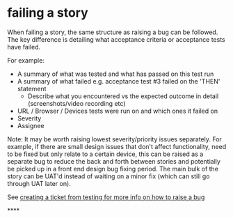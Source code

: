 # failing a story

When failing a story, the same structure as raising a bug can be followed. The key difference is detailing what acceptance criteria or acceptance tests have failed.

For example:

* A summary of what was tested and what has passed on this test run
* A summary of what failed e.g. acceptance test \#3 failed on the 'THEN' statement
  * Describe what you encountered vs the expected outcome in detail \(screenshots/video recording etc\)
* URL / Browser / Devices tests were run on and which ones it failed on
* Severity
* Assignee

Note: It may be worth raising lowest severity/priority issues separately. For example, if there are small design issues that don't affect functionality, need to be fixed but only relate to a certain device, this can be raised as a separate bug to reduce the back and forth between stories and potentially be picked up in a front end design bug fixing period. The main bulk of the story can be UAT'd instead of waiting on a minor fix \(which can still go through UAT later on\).

See [creating a ticket from testing for more info on how to raise a bug](https://app.gitbook.com/@equalcare/s/the-platform/~/drafts/-MRdmcYwbg_Y95-bu7Rz/quality-assurance-strategy/qa-process/ticket-structure/creating-a-ticket-from-testing)



\*\*\*\*

